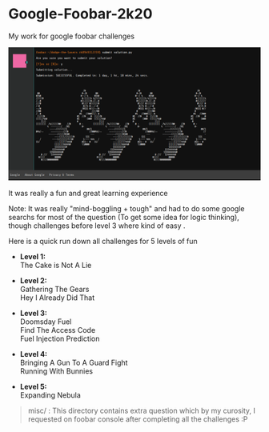 # Google-Foobar-2k20
My work for google foobar challenges

![alt text](https://github.com/rak3n/Google-Foobar-2k20/blob/master/assests/foobar.png)

It was really a fun and great learning experience

Note: It was really "mind-boggling + tough" and had to do some google searchs for most of the question (To get some idea for logic thinking), though challenges before level 3 where kind of easy .

Here is a quick run down all challenges for 5 levels of fun

* <b>Level 1:</b><br/> 
The Cake is Not A Lie

* <b>Level 2:</b><br/>
Gathering The Gears<br/>
Hey I Already Did That

* <b>Level 3:</b><br/>
Doomsday Fuel<br/>
Find The Access Code<br/>
Fuel Injection Prediction

* <b>Level 4:</b><br/>
Bringing A Gun To A Guard Fight<br/>
Running With Bunnies

* <b>Level 5:</b><br/>
Expanding Nebula

> misc/ : This directory contains extra question which by my curosity, I requested on foobar console after completing all the challenges :P






